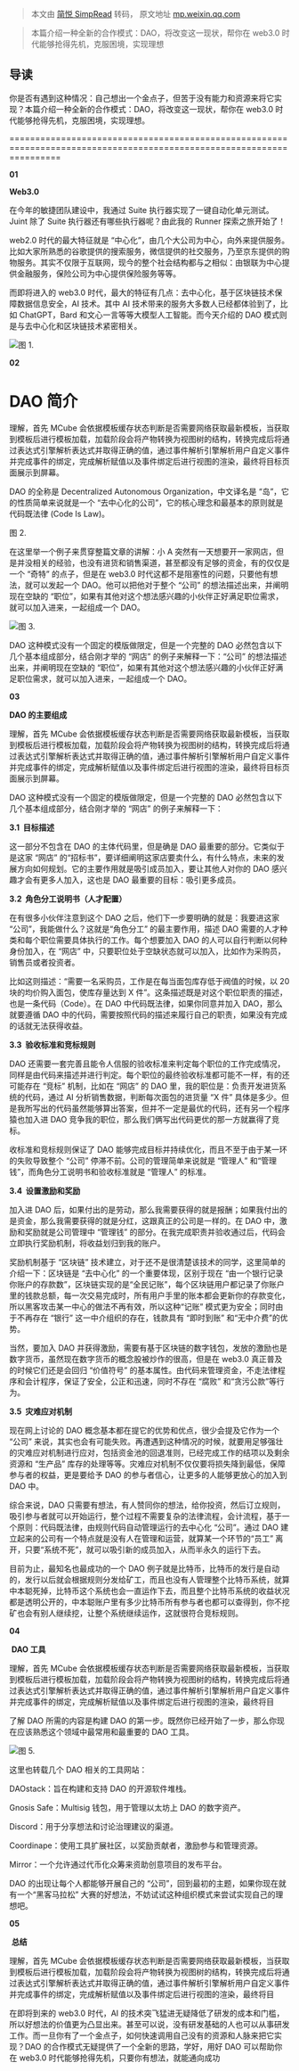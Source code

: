 > 本文由 [简悦 SimpRead](http://ksria.com/simpread/) 转码， 原文地址 [mp.weixin.qq.com](https://mp.weixin.qq.com/s?__biz=MzU1MzE2NzIzMg==&mid=2247493234&idx=1&sn=47e3642a853c5f0f0efd573e70221c0b&chksm=fbf4569dcc83df8b4e8dd9e0d1f03554e90d58f7d47f7422258f3c424cad48e6b1051328def3&scene=21#wechat_redirect)

> 本篇介绍一种全新的合作模式：DAO，将改变这一现状，帮你在 web3.0 时代能够抢得先机，克服困境，实现理想

导读
--

你是否有遇到这种情况：自己想出一个金点子，但苦于没有能力和资源来将它实现？本篇介绍一种全新的合作模式：DAO，将改变这一现状，帮你在 web3.0 时代能够抢得先机，克服困境，实现理想。
















======================================================================================================================

**01** 

**Web3.0**

在今年的敏捷团队建设中，我通过 Suite 执行器实现了一键自动化单元测试。Juint 除了 Suite 执行器还有哪些执行器呢？由此我的 Runner 探索之旅开始了！

web2.0 时代的最大特征就是 “中心化”，由几个大公司为中心，向外来提供服务。比如大家所熟悉的谷歌提供的搜索服务，微信提供的社交服务，乃至京东提供的购物服务。其实不仅限于互联网，现今的整个社会结构都与之相似：由银联为中心提供金融服务，保险公司为中心提供保险服务等等。

而即将进入的 web3.0 时代，最大的特征有几点：去中心化，基于区块链技术保障数据信息安全，AI 技术。其中 AI 技术带来的服务大多数人已经都体验到了，比如 ChatGPT，Bard 和文心一言等等大模型人工智能。而今天介绍的 DAO 模式则是与去中心化和区块链技术紧密相关。

![](https://mmbiz.qpic.cn/mmbiz_png/RQv8vncPm1Uck5DIJepoYyTxbWwqoRrHwGhcKr5gdtUPibGXGAZJxCSDjoPYcas5t5BgUYCLgdwTFFnBBSAEQGQ/640?wx_fmt=png&from=appmsg)图 1.

**02** 

 

**DAO 简介**
==========

 

理解，首先 MCube 会依据模板缓存状态判断是否需要网络获取最新模板，当获取到模板后进行模板加载，加载阶段会将产物转换为视图树的结构，转换完成后将通过表达式引擎解析表达式并取得正确的值，通过事件解析引擎解析用户自定义事件并完成事件的绑定，完成解析赋值以及事件绑定后进行视图的渲染，最终将目标页面展示到屏幕。

DAO 的全称是 Decentralized Autonomous Organization，中文译名是 “岛”，它的性质简单来说就是一个 “去中心化的公司”，它的核心理念和最基本的原则就是代码既法律 (Code Is Law)。

图 2.

在这里举一个例子来贯穿整篇文章的讲解：小 A 突然有一天想要开一家网店，但是并没相关的经验，也没有进货和销售渠道，甚至都没有足够的资金，有的仅仅是一个 “奇特” 的点子，但是在 web3.0 时代这都不是阻塞性的问题，只要他有想法，就可以发起一个 DAO。他可以把他对于整个 “公司” 的想法描述出来，并阐明现在空缺的 “职位”，如果有其他对这个想法感兴趣的小伙伴正好满足职位需求，就可以加入进来，一起组成一个 DAO。

![](https://mmbiz.qpic.cn/mmbiz_png/RQv8vncPm1Uck5DIJepoYyTxbWwqoRrHpBW38JnUPiczrtJhWt6zJnDqBGww4p9GU8goAa5onOKxL4beUZehoxg/640?wx_fmt=png&from=appmsg)图 3.

DAO 这种模式没有一个固定的模版做限定，但是一个完整的 DAO 必然包含以下几个基本组成部分，结合刚才举的 “网店” 的例子来解释一下：“公司” 的想法描述出来，并阐明现在空缺的 “职位”，如果有其他对这个想法感兴趣的小伙伴正好满足职位需求，就可以加入进来，一起组成一个 DAO。

  

**03** 

 **DAO 的主要组成** 

  

理解，首先 MCube 会依据模板缓存状态判断是否需要网络获取最新模板，当获取到模板后进行模板加载，加载阶段会将产物转换为视图树的结构，转换完成后将通过表达式引擎解析表达式并取得正确的值，通过事件解析引擎解析用户自定义事件并完成事件的绑定，完成解析赋值以及事件绑定后进行视图的渲染，最终将目标页面展示到屏幕。

DAO 这种模式没有一个固定的模版做限定，但是一个完整的 DAO 必然包含以下几个基本组成部分，结合刚才举的 “网店” 的例子来解释一下：

**3.1  目标描述**

这一部分不包含在 DAO 的主体代码里，但是确是 DAO 最重要的部分。它类似于是这家 “网店” 的“招标书”，要详细阐明这家店要卖什么，有什么特点，未来的发展方向如何规划。它的主要作用就是吸引成员加入，要让其他人对你的 DAO 感兴趣才会有更多人加入，这也是 DAO 最重要的目标：吸引更多成员。

**3.2  角色分工说明书（人才配置）**

在有很多小伙伴注意到这个 DAO 之后，他们下一步要明确的就是：我要进这家 “公司”，我能做什么？这就是“角色分工” 的最主要作用，描述 DAO 需要的人才种类和每个职位需要具体执行的工作。每个想要加入 DAO 的人可以自行判断以何种身份加入，在 “网店” 中，只要职位处于空缺状态就可以加入，比如作为采购员，销售员或者投资者。

比如这则描述：“需要一名采购员，工作是在每当面包库存低于阀值的时候，以 20 块的均价购入面包，使库存量达到 X 件”。这条描述既是对这个职位职责的描述，也是一条代码（Code）。在 DAO 中代码既法律，如果你同意并加入 DAO，那么就要遵循 DAO 中的代码，需要按照代码的描述来履行自己的职责，如果没有完成的话就无法获得收益。

**3.3  验收标准和竞标规则**

DAO 还需要一套完善且能令人信服的验收标准来判定每个职位的工作完成情况，同样是由代码来描述并进行判定。每个职位的最终验收标准都可能不一样，有的还可能存在 “竞标” 机制，比如在 “网店” 的 DAO 里，我的职位是：负责开发进货系统的代码，通过 AI 分析销售数据，判断每次面包的进货量 “X 件” 具体是多少。但是我所写出的代码虽然能够算出答案，但并不一定是最优的代码，还有另一个程序猿也加入进 DAO 竞争我的职位，那么我们俩写出代码更优的那一方就赢得了竞标。

收标准和竞标规则保证了 DAO 能够完成目标并持续优化，而且不至于由于某一环的失败导致整个 “公司” 停滞不前。公司的管理简单来说就是 “管理人” 和“管理钱”，而角色分工说明书和验收标准就是 “管理人” 的标准。

**3.4  设置激励和奖励**

加入进 DAO 后，如果付出的是劳动，那么我需要获得的就是报酬；如果我付出的是资金，那么我需要获得的就是分红，这跟真正的公司是一样的。在 DAO 中，激励和奖励就是公司管理中 “管理钱” 的部分。在我完成职责并验收通过后，代码会立即执行奖励机制，将收益划归到我的账户。

奖励机制基于 “区块链” 技术建立，对于还不是很清楚该技术的同学，这里简单的介绍一下：区块链是 “去中心化” 的一个重要体现，区别于现在 “由一个银行记录你账户的存款数”，区块链实现的是“全民记账”，每个区块链用户都记录了你账户里的钱款总额，每一次交易完成时，所有用户手里的账本都会更新你的存款变化，所以黑客攻击某一中心的做法不再有效，所以这种“记账” 模式更为安全；同时由于不再存在 “银行” 这一中介组织的存在，钱款具有 “即时到账” 和“无中介费”的优势。

当然，要加入 DAO 并获得激励，需要有基于区块链的数字钱包，发放的激励也是数字货币，虽然现在数字货币的概念股被炒作的很高，但是在 web3.0 真正普及的时候它们还是会回归 “价值符号” 的基本属性。由代码来管理资金，不走法律程序和会计程序，保证了安全，公正和迅速，同时不存在 “腐败” 和“贪污公款”等行为。

**3.5  灾难应对机制**

现在网上讨论的 DAO 概念基本都在提它的优势和优点，很少会提及它作为一个 “公司” 来说，其实也会有可能失败。再遭遇到这种情况的时候，就要用足够强壮的灾难应对机制进行应对，包括资金池的回退准则，已经完成工作的结项以及剩余资源和 “生产品” 库存的处理等等。灾难应对机制不仅仅要将损失降到最低，保障参与者的权益，更是要给予 DAO 的参与者信心，让更多的人能够更放心的加入到 DAO 中。

综合来说，DAO 只需要有想法，有人赞同你的想法，给你投资，然后订立规则，吸引参与者就可以开始运行，整个过程不需要复杂的法律流程，会计流程，基于一个原则：代码既法律，由规则代码自动管理运行的去中心化 “公司”。通过 DAO 建立起来的公司有一个特点就是没有人在管理和运营，就算某一个环节的“员工” 离开，只要“系统不死”，就可以吸引新的成员加入，从而半永久的运行下去。

目前为止，最知名也最成功的一个 DAO 例子就是比特币，比特币的发行是自动的，发行以后就会根据规则分发给矿工，而且也没有人管理整个比特币系统，就算中本聪死掉，比特币这个系统也会一直运作下去，而且整个比特币系统的收益状况都是透明公开的，中本聪账户里有多少比特币所有参与者也都可以查得到，你不挖矿也会有别人继续挖，让整个系统继续运作，这就很符合竞标规则。

**04** 

  **DAO 工具**  

理解，首先 MCube 会依据模板缓存状态判断是否需要网络获取最新模板，当获取到模板后进行模板加载，加载阶段会将产物转换为视图树的结构，转换完成后将通过表达式引擎解析表达式并取得正确的值，通过事件解析引擎解析用户自定义事件并完成事件的绑定，完成解析赋值以及事件绑定后进行视图的渲染，最终将目

了解 DAO 所需的内容是构建 DAO 的第一步。既然你已经开始了一步，那么你现在应该熟悉这个领域中最常用和最重要的 DAO 工具。

![](https://mmbiz.qpic.cn/mmbiz_png/RQv8vncPm1Uck5DIJepoYyTxbWwqoRrHJdHHGic1mPEySVMJh271a8AgGCkWOwv3PC7FwO0FicJic8DWW1LlWa8fQ/640?wx_fmt=png&from=appmsg)图 5.

这里也转载几个 DAO 相关的工具网站：

DAOstack：旨在构建和支持 DAO 的开源软件堆栈。

Gnosis Safe：Multisig 钱包，用于管理以太坊上 DAO 的数字资产。

Discord：用于分享想法和讨论治理建议的渠道。

Coordinape：使用工具扩展社区，以奖励贡献者，激励参与和管理资源。

Mirror：一个允许通过代币化众筹来资助创意项目的发布平台。

DAO 的出现让每个人都能够开展自己的 “公司”，回到最初的主题，如果你现在就有一个“黑客马拉松” 大赛的好想法，不妨试试这种组织模式来尝试实现自己的理想吧。

**05** 

  **总结**  

理解，首先 MCube 会依据模板缓存状态判断是否需要网络获取最新模板，当获取到模板后进行模板加载，加载阶段会将产物转换为视图树的结构，转换完成后将通过表达式引擎解析表达式并取得正确的值，通过事件解析引擎解析用户自定义事件并完成事件的绑定，完成解析赋值以及事件绑定后进行视图的渲染，最终将目

在即将到来的 web3.0 时代，AI 的技术突飞猛进无疑降低了研发的成本和门槛，所以好想法的价值更为凸显出来。甚至可以说，没有研发基础的人也可以从事研发工作。而一旦你有了一个金点子，如何快速调用自己没有的资源和人脉来把它实现？DAO 的合作模式无疑提供了一个全新的思路，学好，用好 DAO 可以帮助你在 web3.0 时代能够抢得先机，只要你有想法，就能通向成功

‍